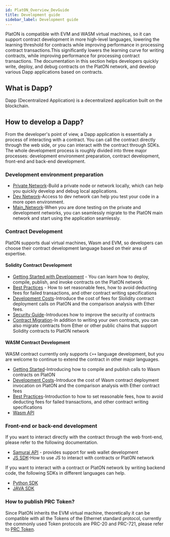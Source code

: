 ```yaml
---
id: PlatON_Overview_DevGuide
title: Development guide
sidebar_label: Development guide
---
```


PlatON is compatible with EVM and WASM virtual machines, so it can support contract development in more high-level languages, lowering the learning threshold for contracts while improving performance in processing contract transactions.This significantly lowers the learning curve for writing contracts, while improving performance for processing contract transactions. The documentation in this section helps developers quickly write, deploy, and debug contracts on the PlatON network, and develop various Dapp applications based on contracts.

## What is Dapp?

Dapp (Decentralized Application) is a decentralized application built on the blockchain.

## How to develop a Dapp?

From the developer's point of view, a Dapp application is essentially a process of interacting with a contract. You can call the contract directly through the web side, or you can interact with the contract through SDKs. The whole development process is roughly divided into three major processes: development environment preparation, contract development, front-end and back-end development.

### Development environment preparation

- [Private Network](/docs/en/Build_Private_Chain)-Build a private node or network locally, which can help you quickly develop and debug local applications.
- [Dev Network](/docs/en/Join_Dev_Network)-Access to dev network can help you test your code in a more open environment.
- [Main_Network](#)-When you are done testing on the private and development networks, you can seamlessly migrate to the PlatON main network and start using the application seamlessly.

### Contract Development

PlatON supports dual virtual machines, Wasm and EVM, so developers can choose their contract development language based on their area of expertise.

#### Solidity Contract Development

- [Getting Started with Development](/docs/zh-CN/Solidity_Dev_Manual) - You can learn how to deploy, compile, publish, and invoke contracts on the PlatON network
- [Best Practices](/docs/en/Solidity_Contract_Best_Practice) - How to set reasonable fees, how to avoid deducting fees for failed transactions, and other contract writing specifications
- [Development Costs](docs/en/Solidity_Contract_Dev_Costs)-Introduce the cost of fees for Slolidity contract deployment calls on PlatON and the comparison analysis with Ether fees.
- [Security Guide](/docs/en/Solidity_Contract_Security_Dev_Guide)-Introduces how to improve the security of contracts
- [Contract Migration](/docs/en/Solidity_Contract_Migrate)-In addition to writing your own contracts, you can also migrate contracts from Ether or other public chains that support Solidity contracts to PlatON network

#### WASM Contract Development
WASM contract currently only supports `C++` language development, but you are welcome to continue to extend the contract in other major languages.

- [Getting Started](/docs/en/Solidity_Dev_Manual)-Introducing how to compile and publish calls to Wasm contracts on PlatON 
- [Development Costs](/docs/en/Solidity_Contract_Dev_Costs)-Introduce the cost of Wasm contract deployment invocation on PlatON and the comparison analysis with Ether contract fees
- [Best Practices](/docs/en/Solidity_Contract_Best_Practice)-Introduction to how to set reasonable fees, how to avoid deducting fees for failed transactions, and other contract writing specifications
- [Wasm API](/docs/en/Wasm_Contract_API)


### Front-end or back-end development

If you want to interact directly with the contract through the web front-end, please refer to the following documentation.
- [Samurai API](/docs/en/Samurai_API) - provides support for web wallet development
- [JS SDK](/docs/en/JS_SDK)-How to use JS to interact with contracts or PlatON network

If you want to interact with a contract or PlatON network by writing backend code, the following SDKs in different languages can help.
- [Python SDK](/docs/en/Python_SDK)
- [JAVA SDK](/docs/en/Java_SDK)


### How to publish PRC Token?

Since PlatON inherits the EVM virtual machine, theoretically it can be compatible with all the Tokens of the Ethernet standard protocol, currently the commonly used Token protocols are PRC-20 and PRC-721, please refer to [PRC Token](/docs/en/Standard/).

